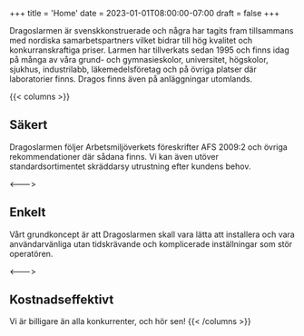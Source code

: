 +++
title = 'Home'
date = 2023-01-01T08:00:00-07:00
draft = false
+++

Dragoslarmen är svenskkonstruerade och några har tagits fram tillsammans med nordiska samarbetspartners vilket bidrar till hög kvalitet och konkurranskraftiga priser.
Larmen har tillverkats sedan 1995 och finns idag på många av våra grund- och gymnasieskolor, universitet, högskolor, sjukhus, industrilabb, läkemedelsföretag och på övriga platser där laboratorier finns.
Dragos finns även på anläggningar utomlands.

{{< columns >}}
## Säkert
Dragoslarmen följer Arbetsmiljöverkets föreskrifter AFS 2009:2 och övriga rekommendationer där sådana finns.
Vi kan även utöver standardsortimentet skräddarsy utrustning efter kundens behov.

<--->

## Enkelt
Vårt grundkoncept är att Dragoslarmen skall vara lätta att installera och vara användarvänliga utan tidskrävande och komplicerade inställningar som stör operatören.

<--->

## Kostnadseffektivt
Vi är billigare än alla konkurrenter, och hör sen!
{{< /columns >}}
